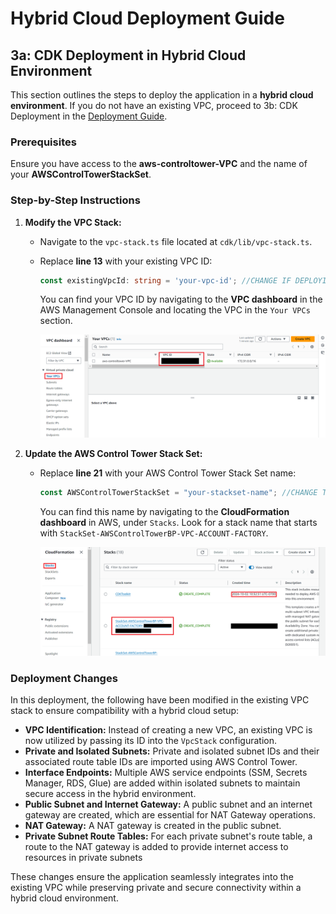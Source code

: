 # Hybrid Cloud Deployment Guide

## 3a: CDK Deployment in Hybrid Cloud Environment

This section outlines the steps to deploy the application in a **hybrid cloud environment**. If you do not have an existing VPC, proceed to 3b: CDK Deployment in the [Deployment Guide](/docs/DeploymentGuide.md).

### Prerequisites
Ensure you have access to the **aws-controltower-VPC** and the name of your **AWSControlTowerStackSet**.

### Step-by-Step Instructions

1. **Modify the VPC Stack:**
   - Navigate to the `vpc-stack.ts` file located at `cdk/lib/vpc-stack.ts`.
   - Replace **line 13** with your existing VPC ID:
     ```typescript
     const existingVpcId: string = 'your-vpc-id'; //CHANGE IF DEPLOYING WITH EXISTING VPC
     ```
     You can find your VPC ID by navigating to the **VPC dashboard** in the AWS Management Console and locating the VPC in the `Your VPCs` section.

     ![VPC ID Image](images/ExistingVPCId.png)

2. **Update the AWS Control Tower Stack Set:**
   - Replace **line 21** with your AWS Control Tower Stack Set name:
     ```typescript
     const AWSControlTowerStackSet = "your-stackset-name"; //CHANGE TO YOUR CONTROL TOWER STACK SET
     ```
     You can find this name by navigating to the **CloudFormation dashboard** in AWS, under `Stacks`. Look for a stack name that starts with `StackSet-AWSControlTowerBP-VPC-ACCOUNT-FACTORY`.

     ![AWS Control Tower Stack Image](images/AWSControlTowerStack.png)

### Deployment Changes

In this deployment, the following have been modified in the existing VPC stack to ensure compatibility with a hybrid cloud setup:

- **VPC Identification:** Instead of creating a new VPC, an existing VPC is now utilized by passing its ID into the `VpcStack` configuration.
- **Private and Isolated Subnets:** Private and isolated subnet IDs and their associated route table IDs are imported using AWS Control Tower.
- **Interface Endpoints:** Multiple AWS service endpoints (SSM, Secrets Manager, RDS, Glue) are added within isolated subnets to maintain secure access in the hybrid environment.
- **Public Subnet and Internet Gateway:** A public subnet and an internet gateway are created, which are essential for NAT Gateway operations.
- **NAT Gateway:** A NAT gateway is created in the public subnet.
- **Private Subnet Route Tables:** For each private subnet's route table, a route to the NAT gateway is added to provide internet access to resources in private subnets

These changes ensure the application seamlessly integrates into the existing VPC while preserving private and secure connectivity within a hybrid cloud environment.
